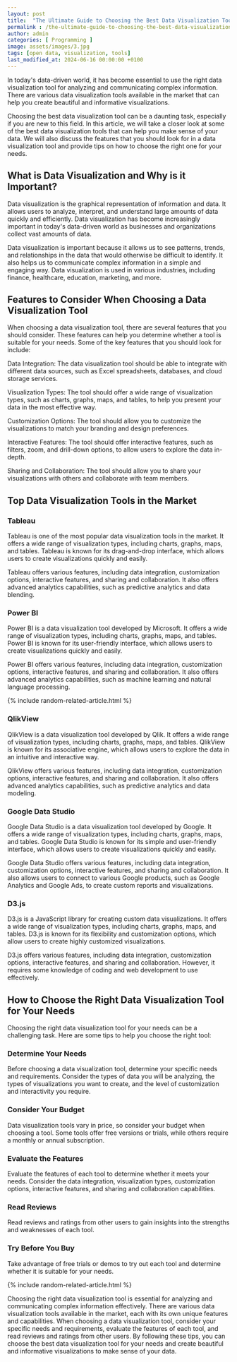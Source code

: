 ```yaml
---
layout: post
title:  "The Ultimate Guide to Choosing the Best Data Visualization Tool"
permalink : /the-ultimate-guide-to-choosing-the-best-data-visualization-tool
author: admin
categories: [ Programming ]
image: assets/images/3.jpg
tags: [open data, visualization, tools]
last_modified_at: 2024-06-16 00:00:00 +0100
---
```


In today's data-driven world, it has become essential to use the right data visualization tool for analyzing and communicating complex information. There are various data visualization tools available in the market that can help you create beautiful and informative visualizations.

Choosing the best data visualization tool can be a daunting task, especially if you are new to this field. In this article, we will take a closer look at some of the best data visualization tools that can help you make sense of your data. We will also discuss the features that you should look for in a data visualization tool and provide tips on how to choose the right one for your needs.

## What is Data Visualization and Why is it Important?

Data visualization is the graphical representation of information and data. It allows users to analyze, interpret, and understand large amounts of data quickly and efficiently. Data visualization has become increasingly important in today's data-driven world as businesses and organizations collect vast amounts of data.

Data visualization is important because it allows us to see patterns, trends, and relationships in the data that would otherwise be difficult to identify. It also helps us to communicate complex information in a simple and engaging way. Data visualization is used in various industries, including finance, healthcare, education, marketing, and more.

## Features to Consider When Choosing a Data Visualization Tool

When choosing a data visualization tool, there are several features that you should consider. These features can help you determine whether a tool is suitable for your needs. Some of the key features that you should look for include:

Data Integration: The data visualization tool should be able to integrate with different data sources, such as Excel spreadsheets, databases, and cloud storage services.

Visualization Types: The tool should offer a wide range of visualization types, such as charts, graphs, maps, and tables, to help you present your data in the most effective way.

Customization Options: The tool should allow you to customize the visualizations to match your branding and design preferences.

Interactive Features: The tool should offer interactive features, such as filters, zoom, and drill-down options, to allow users to explore the data in-depth.

Sharing and Collaboration: The tool should allow you to share your visualizations with others and collaborate with team members.

## Top Data Visualization Tools in the Market

### Tableau
Tableau is one of the most popular data visualization tools in the market. It offers a wide range of visualization types, including charts, graphs, maps, and tables. Tableau is known for its drag-and-drop interface, which allows users to create visualizations quickly and easily.

Tableau offers various features, including data integration, customization options, interactive features, and sharing and collaboration. It also offers advanced analytics capabilities, such as predictive analytics and data blending.

### Power BI
Power BI is a data visualization tool developed by Microsoft. It offers a wide range of visualization types, including charts, graphs, maps, and tables. Power BI is known for its user-friendly interface, which allows users to create visualizations quickly and easily.

Power BI offers various features, including data integration, customization options, interactive features, and sharing and collaboration. It also offers advanced analytics capabilities, such as machine learning and natural language processing.

{% include random-related-article.html %}

### QlikView
QlikView is a data visualization tool developed by Qlik. It offers a wide range of visualization types, including charts, graphs, maps, and tables. QlikView is known for its associative engine, which allows users to explore the data in an intuitive and interactive way.

QlikView offers various features, including data integration, customization options, interactive features, and sharing and collaboration. It also offers advanced analytics capabilities, such as predictive analytics and data modeling.

### Google Data Studio
Google Data Studio is a data visualization tool developed by Google. It offers a wide range of visualization types, including charts, graphs, maps, and tables. Google Data Studio is known for its simple and user-friendly interface, which allows users to create visualizations quickly and easily.

Google Data Studio offers various features, including data integration, customization options, interactive features, and sharing and collaboration. It also allows users to connect to various Google products, such as Google Analytics and Google Ads, to create custom reports and visualizations.

### D3.js
D3.js is a JavaScript library for creating custom data visualizations. It offers a wide range of visualization types, including charts, graphs, maps, and tables. D3.js is known for its flexibility and customization options, which allow users to create highly customized visualizations.

D3.js offers various features, including data integration, customization options, interactive features, and sharing and collaboration. However, it requires some knowledge of coding and web development to use effectively.

## How to Choose the Right Data Visualization Tool for Your Needs

Choosing the right data visualization tool for your needs can be a challenging task. Here are some tips to help you choose the right tool:

### Determine Your Needs
Before choosing a data visualization tool, determine your specific needs and requirements. Consider the types of data you will be analyzing, the types of visualizations you want to create, and the level of customization and interactivity you require.

### Consider Your Budget
Data visualization tools vary in price, so consider your budget when choosing a tool. Some tools offer free versions or trials, while others require a monthly or annual subscription.

### Evaluate the Features
Evaluate the features of each tool to determine whether it meets your needs. Consider the data integration, visualization types, customization options, interactive features, and sharing and collaboration capabilities.

### Read Reviews
Read reviews and ratings from other users to gain insights into the strengths and weaknesses of each tool.

### Try Before You Buy
Take advantage of free trials or demos to try out each tool and determine whether it is suitable for your needs.

{% include random-related-article.html %}

Choosing the right data visualization tool is essential for analyzing and communicating complex information effectively. There are various data visualization tools available in the market, each with its own unique features and capabilities.
When choosing a data visualization tool, consider your specific needs and requirements, evaluate the features of each tool, and read reviews and ratings from other users. By following these tips, you can choose the best data visualization tool for your needs and create beautiful and informative visualizations to make sense of your data.
